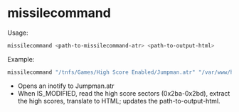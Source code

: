# missilecommand

Usage:

```sh
missilecommand <path-to-missilecommand-atr> <path-to-output-html>
```

Example:
```sh
missilecommand "/tnfs/Games/High Score Enabled/Jumpman.atr" "/var/www/high-scores/missilecommand.html"
```

* Opens an inotify to Jumpman.atr
* When IS_MODIFIED, read the high score sectors (0x2ba-0x2bd), extract the high scores, translate to HTML; updates the path-to-output-html.

